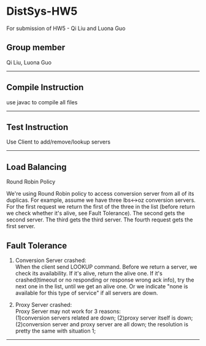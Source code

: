 # DistSys-HW5
For submission of HW5 - Qi Liu and Luona Guo

Group member <br/>
-------------
Qi Liu, Luona Guo <br/>
________________________________________________________________________________________________________________________________

Compile Instruction <br/>
-------------
use javac to compile all files<br />
________________________________________________________________________________________________________________________________

Test Instruction <br/>
-------------
Use Client to add/remove/lookup servers<br />
________________________________________________________________________________________________________________________________

Load Balancing<br/>
---------------
Round Robin Policy<br/>

We're using Round Robin policy to access conversion server from all of its duplicas. For example, assume we have three lbs<->oz conversion servers. For the first request we return the first of the three in the list (before return we check whether it's alive, see Fault Tolerance). The second gets the second server. The third gets the third server. The fourth request gets the first server. 


Fault Tolerance<br/>
---------------
1. Conversion Server crashed:<br/>
    When the client send LOOKUP command. Before we return a server, we check its availability. If it's alive, return the alive one. If it's crashed(timeout or no responding or response wrong ack info), try the next one in the list, until we get an alive one. Or we indicate "none is available for this type of service" if all servers are down.<br/> 

2. Proxy Server crashed:<br/>
    Proxy Server may not work for 3 reasons:<br/>
    (1)conversion servers related are down;
    (2)proxy server itself is down;
    (2)conversion server and proxy server are all down;
    the resolution is pretty the same with situation 1;
________________________________________________________________________________________________________________________________

